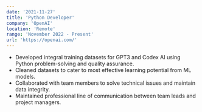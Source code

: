 ```yaml
---
date: '2021-11-27'
title: 'Python Developer'
company: 'OpenAI'
location: 'Remote'
range: 'November 2022 - Present'
url: 'https://openai.com/'
---
```


- Developed integral training datasets for GPT3 and Codex AI using Python problem-solving and quality assurance. 
- Cleaned datasets to cater to most effective learning potential from ML models. 
- Collaborated with team members to solve technical issues and maintain data integrity. 
- Maintained professional line of communication between team leads and project managers.
